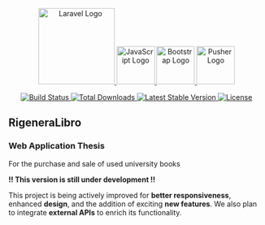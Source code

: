 <p align="center">
  <a href="https://laravel.com" target="_blank">
    <img src="https://raw.githubusercontent.com/laravel/art/master/logo-lockup/5%20SVG/2%20CMYK/1%20Full%20Color/laravel-logolockup-cmyk-red.svg" width="150" alt="Laravel Logo">
  </a>
  <a href="https://www.javascript.com" target="_blank">
    <img src="https://upload.wikimedia.org/wikipedia/commons/6/6a/JavaScript-logo.png" width="75" alt="JavaScript Logo">
  </a>
  <a href="https://getbootstrap.com" target="_blank">
    <img src="https://upload.wikimedia.org/wikipedia/commons/b/b2/Bootstrap_logo.svg" width="75" alt="Bootstrap Logo">
  </a>
  <a href="https://pusher.com" target="_blank">
    <img src="https://avatars.githubusercontent.com/u/739550?v=4" width="75" alt="Pusher Logo">
  </a>
</p>

<p align="center">
  <a href="https://github.com/laravel/framework/actions">
    <img src="https://github.com/laravel/framework/workflows/tests/badge.svg" alt="Build Status">
  </a>
  <a href="https://packagist.org/packages/laravel/framework">
    <img src="https://img.shields.io/packagist/dt/laravel/framework" alt="Total Downloads">
  </a>
  <a href="https://packagist.org/packages/laravel/framework">
    <img src="https://img.shields.io/packagist/v/laravel/framework" alt="Latest Stable Version">
  </a>
  <a href="https://packagist.org/packages/laravel/framework">
    <img src="https://img.shields.io/packagist/l/laravel/framework" alt="License">
  </a>
</p>

<h2>RigeneraLibro</h1>
    <h3>Web Application Thesis</h3>
    <p>For the <span class="highlight">purchase</span> and <span class="highlight">sale</span> of used university books</p>
    <p>
        <strong>!! This version is still under development !!</strong>
    </p>
<div class="note">
        <p>
            This project is being actively improved for <strong>better responsiveness</strong>, enhanced <strong>design</strong>, and the addition of 
            exciting <strong>new features</strong>. We also plan to integrate <strong>external APIs</strong> to enrich its functionality.
        </p>
</div>


